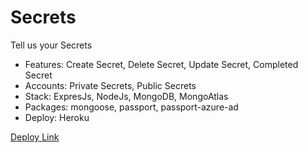 # Secrets
Tell us your Secrets

* Features: Create Secret, Delete Secret, Update Secret, Completed Secret
* Accounts: Private Secrets, Public Secrets
* Stack: ExpresJs, NodeJs, MongoDB, MongoAtlas
* Packages: mongoose, passport, passport-azure-ad
* Deploy: Heroku

[Deploy Link](http://our-secrets.herokuapp.com)

